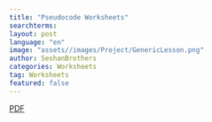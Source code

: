 ```yaml
---
title: "Pseudocode Worksheets"
searchterms: 
layout: post
language: "en"
image: "assets//images/Project/GenericLesson.png"
author: SeshanBrothers
categories: Worksheets
tag: Worksheets
featured: false
---
```


 <a href="/translations/en-us/Worksheets/PseudocodeWorksheets.pdf">PDF</a>
